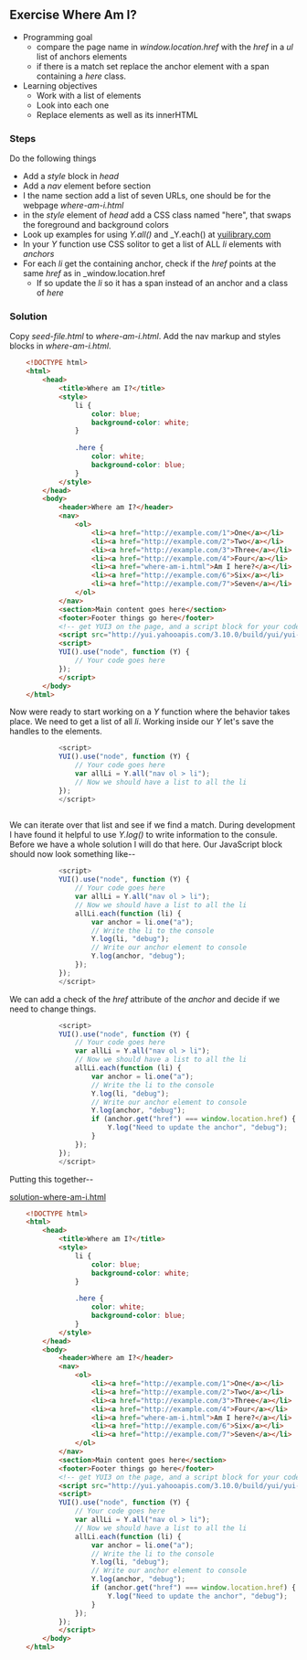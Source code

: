 
## Exercise Where Am I?

- Programming goal
    + compare the page name in _window.location.href_ with the _href_ in a _ul_ list of anchors elements
    + if there is a match set replace the anchor element with a span containing a _here_ class.
- Learning objectives
    + Work with a list of elements
    + Look into each one
    + Replace elements as well as its innerHTML


### Steps 

Do the following things

- Add a _style_ block in _head_
- Add a _nav_ element before section
- I the name section add a list of seven URLs, one should be for the webpage _where-am-i.html_
- in the _style_ element of _head_ add a CSS class named "here", that swaps the foreground and background colors
- Look up examples for using _Y.all()_ and _Y.each() at [yuilibrary.com](http://yuilibrary.com/yui/docs/node)
- In your _Y_ function use CSS solitor to get a list of ALL _li_ elements with _anchors_
- For each _li_ get the containing anchor, check if the _href_ points at the same _href_ as in _window.location.href
    + If so update the _li_ so it has a span instead of an anchor and a class of _here_

### Solution

Copy _seed-file.html_ to _where-am-i.html_.  Add the nav markup and styles blocks in _where-am-i.html_.

```HTML
    <!DOCTYPE html>
    <html>
        <head>
            <title>Where am I?</title>
            <style>
                li {
                    color: blue;
                    background-color: white;
                }
                
                .here {
                    color: white;
                    background-color: blue;
                }
            </style>
        </head>
        <body>
            <header>Where am I?</header>
            <nav>
                <ol>
                    <li><a href="http://example.com/1">One</a></li>
                    <li><a href="http://example.com/2">Two</a></li>
                    <li><a href="http://example.com/3">Three</a></li>
                    <li><a href="http://example.com/4">Four</a></li>
                    <li><a href="where-am-i.html">Am I here?</a></li>
                    <li><a href="http://example.com/6">Six</a></li>
                    <li><a href="http://example.com/7">Seven</a></li>
                </ol>
            </nav>
            <section>Main content goes here</section>
            <footer>Footer things go here</footer>
            <!-- get YUI3 on the page, and a script block for your code -->
            <script src="http://yui.yahooapis.com/3.10.0/build/yui/yui-min.js"></script>
            <script>
            YUI().use("node", function (Y) {
                // Your code goes here
            });
            </script>
        </body>
    </html>
```

Now were ready to start working on a _Y_ function where the behavior takes place. We need to
get a list of all _li_. Working inside our _Y_ let's save the handles to the elements.

```JavaScript
            <script>
            YUI().use("node", function (Y) {
                // Your code goes here
                var allLi = Y.all("nav ol > li");
                // Now we should have a list to all the li
            });
            </script>
    
```

We can iterate over that list and see if we find a match. During development I have found it helpful
to use _Y.log()_ to write information to the consule. Before we have a whole solution I will do that here.
Our JavaScript block should now look something like--

```JavaScript
            <script>
            YUI().use("node", function (Y) {
                // Your code goes here
                var allLi = Y.all("nav ol > li");
                // Now we should have a list to all the li
                allLi.each(function (li) {
                    var anchor = li.one("a");
                    // Write the li to the console
                    Y.log(li, "debug");
                    // Write our anchor element to console
                    Y.log(anchor, "debug");
                });
            });
            </script>
```

We can add a check of the _href_ attribute of the _anchor_ and decide if we need to change things.

```JavaScript
            <script>
            YUI().use("node", function (Y) {
                // Your code goes here
                var allLi = Y.all("nav ol > li");
                // Now we should have a list to all the li
                allLi.each(function (li) {
                    var anchor = li.one("a");
                    // Write the li to the console
                    Y.log(li, "debug");
                    // Write our anchor element to console
                    Y.log(anchor, "debug");
                    if (anchor.get("href") === window.location.href) {
                        Y.log("Need to update the anchor", "debug");
                    }
                });
            });
            </script>
```

Putting this together--

[solution-where-am-i.html](solution-where-am-i.html)
```HTML
    <!DOCTYPE html>
    <html>
        <head>
            <title>Where am I?</title>
            <style>
                li {
                    color: blue;
                    background-color: white;
                }
                
                .here {
                    color: white;
                    background-color: blue;
                }
            </style>
        </head>
        <body>
            <header>Where am I?</header>
            <nav>
                <ol>
                    <li><a href="http://example.com/1">One</a></li>
                    <li><a href="http://example.com/2">Two</a></li>
                    <li><a href="http://example.com/3">Three</a></li>
                    <li><a href="http://example.com/4">Four</a></li>
                    <li><a href="where-am-i.html">Am I here?</a></li>
                    <li><a href="http://example.com/6">Six</a></li>
                    <li><a href="http://example.com/7">Seven</a></li>
                </ol>
            </nav>
            <section>Main content goes here</section>
            <footer>Footer things go here</footer>
            <!-- get YUI3 on the page, and a script block for your code -->
            <script src="http://yui.yahooapis.com/3.10.0/build/yui/yui-min.js"></script>
            <script>
            YUI().use("node", function (Y) {
                // Your code goes here
                var allLi = Y.all("nav ol > li");
                // Now we should have a list to all the li
                allLi.each(function (li) {
                    var anchor = li.one("a");
                    // Write the li to the console
                    Y.log(li, "debug");
                    // Write our anchor element to console
                    Y.log(anchor, "debug");
                    if (anchor.get("href") === window.location.href) {
                        Y.log("Need to update the anchor", "debug");
                    }
                });
            });
            </script>
        </body>
    </html>
```
